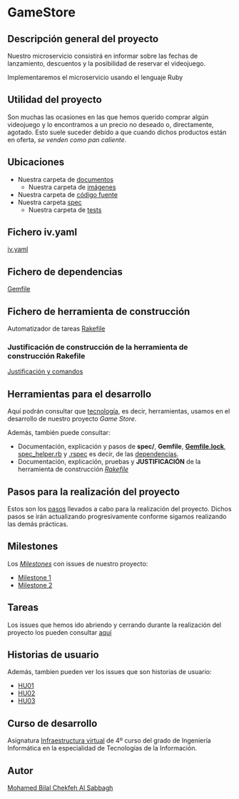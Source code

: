 # GameStore

## Descripción general del proyecto

Nuestro microservicio consistirá en informar sobre las fechas de lanzamiento, descuentos y la posibilidad de reservar el videojuego.

Implementaremos el microservicio usando el lenguaje Ruby


## Utilidad del proyecto

Son muchas las ocasiones en las que hemos querido comprar algún videojuego y lo encontramos a un precio no deseado o, directamente, agotado. Esto suele suceder debido a que cuando dichos productos están en oferta, *se venden como pan caliente*.


## Ubicaciones

+ Nuestra carpeta de [documentos](https://github.com/BilalKxK99/GameStore/tree/master/docs)
    + Nuestra carpeta de [imágenes](https://github.com/BilalKxK99/GameStore/tree/master/docs/img)
+ Nuestra carpeta de [código fuente](https://github.com/BilalKxK99/GameStore/tree/master/src)
+ Nuestra carpeta [spec](https://github.com/BilalKxK99/GameStore/tree/master/spec)
    + Nuestra carpeta de [tests](https://github.com/BilalKxK99/GameStore/tree/master/spec/tests)


## Fichero iv.yaml

[iv.yaml](https://github.com/BilalKxK99/GameStore/blob/master/iv.yaml)


## Fichero de dependencias

[Gemfile](https://github.com/BilalKxK99/GameStore/blob/master/Gemfile)


## Fichero de herramienta de construcción

Automatizador de tareas [Rakefile](https://github.com/BilalKxK99/GameStore/blob/master/Rakefile)


### Justificación de construcción de la herramienta de construcción Rakefile

[Justificación y comandos](https://github.com/BilalKxK99/GameStore/blob/master/docs/JustifiacionHerramientaConstruccion.md#justificaci%C3%B3n-de-la-configuraci%C3%B3n-de-rakefile)


## Herramientas para el desarrollo

Aquí podrán consultar que [tecnología](https://github.com/BilalKxK99/GameStore/blob/master/docs/herramientas.md), es decir, herramientas, usamos en el desarrollo de nuestro proyecto *Game Store*.

Además, también puede consultar:

+ Documentación, explicación y pasos de **spec/**, **Gemfile**, [**Gemfile.lock**](https://github.com/BilalKxK99/GameStore/blob/master/Gemfile.lock), [spec_helper.rb](https://github.com/BilalKxK99/GameStore/blob/master/spec/spec_helper.rb) y [.rspec](https://github.com/BilalKxK99/GameStore/blob/master/.rspec) es decir, de las [dependencias](https://github.com/BilalKxK99/GameStore/blob/master/docs/Dependencias.md).
+ Documentación, explicación, pruebas y **JUSTIFICACIÓN** de la herramienta de construcción [*Rakefile*](https://github.com/BilalKxK99/GameStore/blob/master/docs/JustifiacionHerramientaConstruccion.md)


## Pasos para la realización del proyecto

Estos son los [pasos](https://github.com/BilalKxK99/GameStore/blob/master/docs/PasosProyecto.md) llevados a cabo para la realización del proyecto. Dichos pasos se irán actualizando progresivamente conforme sigamos realizando las demás prácticas.


## Milestones

Los [*Milestones*](https://github.com/BilalKxK99/GameStore/milestones) con issues de nuestro proyecto:

- [Milestone 1](https://github.com/BilalKxK99/GameStore/milestone/1)
- [Milestone 2](https://github.com/BilalKxK99/GameStore/milestone/2)


## Tareas

Los issues que hemos ido abriendo y cerrando durante la realización del proyecto los pueden consultar [aquí](https://github.com/BilalKxK99/GameStore/issues)


## Historias de usuario

Además, tambíen pueden ver los issues que son historias de usuario:

- [HU01](https://github.com/BilalKxK99/GameStore/issues/12)
- [HU02](https://github.com/BilalKxK99/GameStore/issues/13)
- [HU03](https://github.com/BilalKxK99/GameStore/issues/14)


## Curso de desarrollo

Asignatura [Infraestructura virtual](https://github.com/JJ/IV-20-21) de 4º curso del grado de Ingeniería Informática en la especialidad de Tecnologías de la Información.


## Autor

[Mohamed Bilal Chekfeh Al Sabbagh](https://github.com/BilalKxK99)
